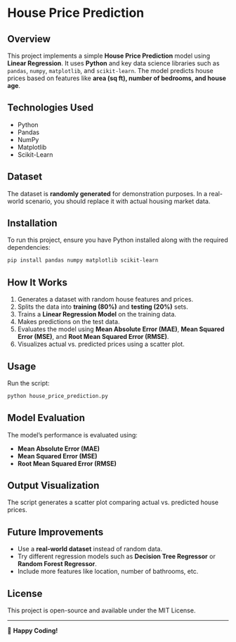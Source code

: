 # House Price Prediction

## Overview
This project implements a simple **House Price Prediction** model using **Linear Regression**. It uses **Python** and key data science libraries such as `pandas`, `numpy`, `matplotlib`, and `scikit-learn`. The model predicts house prices based on features like **area (sq ft), number of bedrooms, and house age**.

## Technologies Used
- Python
- Pandas
- NumPy
- Matplotlib
- Scikit-Learn

## Dataset
The dataset is **randomly generated** for demonstration purposes. In a real-world scenario, you should replace it with actual housing market data.

## Installation
To run this project, ensure you have Python installed along with the required dependencies:
```sh
pip install pandas numpy matplotlib scikit-learn
```

## How It Works
1. Generates a dataset with random house features and prices.
2. Splits the data into **training (80%)** and **testing (20%)** sets.
3. Trains a **Linear Regression Model** on the training data.
4. Makes predictions on the test data.
5. Evaluates the model using **Mean Absolute Error (MAE)**, **Mean Squared Error (MSE)**, and **Root Mean Squared Error (RMSE)**.
6. Visualizes actual vs. predicted prices using a scatter plot.

## Usage
Run the script:
```sh
python house_price_prediction.py
```

## Model Evaluation
The model’s performance is evaluated using:
- **Mean Absolute Error (MAE)**
- **Mean Squared Error (MSE)**
- **Root Mean Squared Error (RMSE)**

## Output Visualization
The script generates a scatter plot comparing actual vs. predicted house prices.

## Future Improvements
- Use a **real-world dataset** instead of random data.
- Try different regression models such as **Decision Tree Regressor** or **Random Forest Regressor**.
- Include more features like location, number of bathrooms, etc.

## License
This project is open-source and available under the MIT License.

---
🚀 **Happy Coding!**
